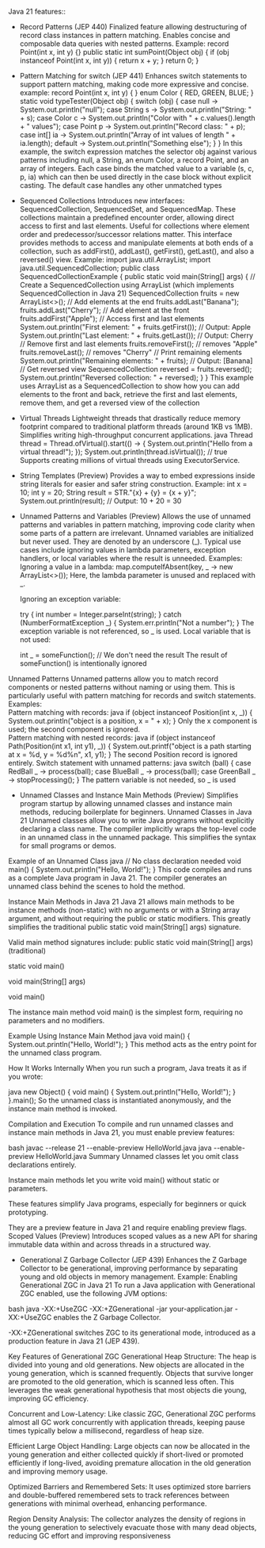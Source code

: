 Java 21 features::
- Record Patterns (JEP 440)
	Finalized feature allowing destructuring of record class instances in pattern matching.
	Enables concise and composable data queries with nested patterns.
	Example:
	record Point(int x, int y) {}
	public static int sumPoint(Object obj) {
	  if (obj instanceof Point(int x, int y)) {
	    return x + y;
	  }
	  return 0;
	}
- Pattern Matching for switch (JEP 441)
	Enhances switch statements to support pattern matching, making code more expressive and concise.
	example:
		record Point(int x, int y) { }
		enum Color { RED, GREEN, BLUE; }
		static void typeTester(Object obj) {
	    switch (obj) {
	        case null -> System.out.println("null");
	        case String s -> System.out.println("String: " + s);
	        case Color c -> System.out.println("Color with " + c.values().length + " values");
	        case Point p -> System.out.println("Record class: " + p);
	        case int[] ia -> System.out.println("Array of int values of length " + ia.length);
	        default -> System.out.println("Something else");
	    }
	}
	In this example, the switch expression matches the selector obj against various patterns including null, a String, an enum Color, a record Point, and an 	array of integers. Each case binds the matched value to a variable (s, c, p, ia) which can then be used directly in the case block without explicit casting. The default case handles any other unmatched types

- Sequenced Collections
	Introduces new interfaces: SequencedCollection, SequencedSet, and SequencedMap.
	These collections maintain a predefined encounter order, allowing direct access to first and last elements.
	Useful for collections where element order and predecessor/successor relations matter.
	This interface provides methods to access and manipulate elements at both ends of a collection, such as addFirst(), addLast(), getFirst(), getLast(), and also a reversed() view.
Example:
import java.util.ArrayList;
import java.util.SequencedCollection;
public class SequencedCollectionExample {
    public static void main(String[] args) {
        // Create a SequencedCollection using ArrayList (which implements SequencedCollection in Java 21)
        SequencedCollection<String> fruits = new ArrayList<>();
        // Add elements at the end
        fruits.addLast("Banana");
        fruits.addLast("Cherry");
        // Add element at the front
        fruits.addFirst("Apple");
        // Access first and last elements
        System.out.println("First element: " + fruits.getFirst()); // Output: Apple
        System.out.println("Last element: " + fruits.getLast());   // Output: Cherry
       // Remove first and last elements
        fruits.removeFirst(); // removes "Apple"
        fruits.removeLast();  // removes "Cherry"
        // Print remaining elements
        System.out.println("Remaining elements: " + fruits); // Output: [Banana]
        // Get reversed view
        SequencedCollection<String> reversed = fruits.reversed();
        System.out.println("Reversed collection: " + reversed);
    }
}
This example uses ArrayList as a SequencedCollection to show how you can add elements to the front and back, retrieve the first and last elements, remove them, and get a reversed view of the collection

- Virtual Threads
	Lightweight threads that drastically reduce memory footprint compared to traditional platform threads (around 1KB vs 1MB).
	Simplifies writing high-throughput concurrent applications.
	java
	Thread thread = Thread.ofVirtual().start(() -> {
	  System.out.println("Hello from a virtual thread!");
	});
	System.out.println(thread.isVirtual()); // true
	Supports creating millions of virtual threads using ExecutorService.

- String Templates (Preview)
	Provides a way to embed expressions inside string literals for easier and safer string construction.
	Example:
	int x = 10;
	int y = 20;
	String result = STR."\{x} + \{y} = \{x + y}";
	System.out.println(result); // Output: 10 + 20 = 30

- Unnamed Patterns and Variables (Preview)
	Allows the use of unnamed patterns and variables in pattern matching, improving code clarity when some parts of a pattern are irrelevant.
Unnamed variables are initialized but never used. They are denoted by an underscore (_). Typical use cases include ignoring values in lambda parameters, exception handlers, or local variables where the result is unneeded.
	Examples:
	Ignoring a value in a lambda:
		map.computeIfAbsent(key, _ -> new ArrayList<>());
	Here, the lambda parameter is unused and replaced with _.
	
	Ignoring an exception variable:
	
	try {
	    int number = Integer.parseInt(string);
	} catch (NumberFormatException _) {
	    System.err.println("Not a number");
	}
	The exception variable is not referenced, so _ is used.
	Local variable that is not used:
	
	int _ = someFunction(); // We don't need the result
	The result of someFunction() is intentionally ignored
	
Unnamed Patterns
	Unnamed patterns allow you to match record components or nested patterns without naming or using them. This is particularly useful with pattern matching for records and switch statements.
	Examples:	
	Pattern matching with records:
	java
	if (object instanceof Position(int x, _)) {
	    System.out.println("object is a position, x = " + x);
	}
	Only the x component is used; the second component is ignored.	
	Pattern matching with nested records:
	java
	if (object instanceof Path(Position(int x1, int y1), _)) {
	    System.out.printf("object is a path starting at x = %d, y = %d%n", x1, y1);
	}
	The second Position record is ignored entirely.
	Switch statement with unnamed patterns:
	java
	switch (ball) {
	    case RedBall _ -> process(ball);
	    case BlueBall _ -> process(ball);
	    case GreenBall _ -> stopProcessing();
	}
	The pattern variable is not needed, so _ is used
- Unnamed Classes and Instance Main Methods (Preview)
	Simplifies program startup by allowing unnamed classes and instance main methods, reducing boilerplate for beginners.
	Unnamed Classes in Java 21
Unnamed classes allow you to write Java programs without explicitly declaring a class name. The compiler implicitly wraps the top-level code in an unnamed class in the unnamed package. This simplifies the syntax for small programs or demos.

Example of an Unnamed Class
java
// No class declaration needed
void main() {
    System.out.println("Hello, World!");
}
This code compiles and runs as a complete Java program in Java 21. The compiler generates an unnamed class behind the scenes to hold the method.

Instance Main Methods in Java 21
Java 21 allows main methods to be instance methods (non-static) with no arguments or with a String array argument, and without requiring the public or static modifiers. This greatly simplifies the traditional public static void main(String[] args) signature.

Valid main method signatures include:
public static void main(String[] args) (traditional)

static void main()

void main(String[] args)

void main()

The instance main method void main() is the simplest form, requiring no parameters and no modifiers.

Example Using Instance Main Method
java
void main() {
    System.out.println("Hello, World!");
}
This method acts as the entry point for the unnamed class program.

How It Works Internally
When you run such a program, Java treats it as if you wrote:

java
new Object() {
    void main() {
        System.out.println("Hello, World!");
    }
}.main();
So the unnamed class is instantiated anonymously, and the instance main method is invoked.

Compilation and Execution
To compile and run unnamed classes and instance main methods in Java 21, you must enable preview features:

bash
javac --release 21 --enable-preview HelloWorld.java
java --enable-preview HelloWorld.java
Summary
Unnamed classes let you omit class declarations entirely.

Instance main methods let you write void main() without static or parameters.

These features simplify Java programs, especially for beginners or quick prototyping.

They are a preview feature in Java 21 and require enabling preview flags.
Scoped Values (Preview)
	Introduces scoped values as a new API for sharing immutable data within and across threads in a structured way.

- Generational Z Garbage Collector (JEP 439)
	Enhances the Z Garbage Collector to be generational, improving performance by separating young and old objects in memory management.
	Example: Enabling Generational ZGC in Java 21
To run a Java application with Generational ZGC enabled, use the following JVM options:

bash
java -XX:+UseZGC -XX:+ZGenerational -jar your-application.jar
-XX:+UseZGC enables the Z Garbage Collector.

-XX:+ZGenerational switches ZGC to its generational mode, introduced as a production feature in Java 21 (JEP 439).

Key Features of Generational ZGC
Generational Heap Structure: The heap is divided into young and old generations. New objects are allocated in the young generation, which is scanned frequently. Objects that survive longer are promoted to the old generation, which is scanned less often. This leverages the weak generational hypothesis that most objects die young, improving GC efficiency.

Concurrent and Low-Latency: Like classic ZGC, Generational ZGC performs almost all GC work concurrently with application threads, keeping pause times typically below a millisecond, regardless of heap size.

Efficient Large Object Handling: Large objects can now be allocated in the young generation and either collected quickly if short-lived or promoted efficiently if long-lived, avoiding premature allocation in the old generation and improving memory usage.

Optimized Barriers and Remembered Sets: It uses optimized store barriers and double-buffered remembered sets to track references between generations with minimal overhead, enhancing performance.

Region Density Analysis: The collector analyzes the density of regions in the young generation to selectively evacuate those with many dead objects, reducing GC effort and improving responsiveness